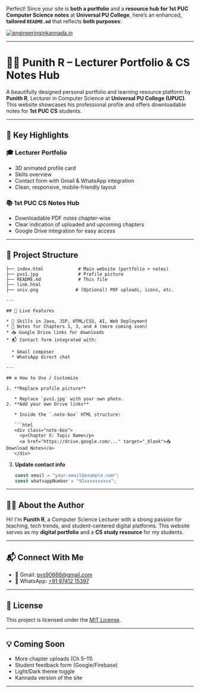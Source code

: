 Perfect! Since your site is **both a portfolio** and a **resource hub for 1st PUC Computer Science notes** at **Universal PU College**, here’s an enhanced, **tailored `README.md`** that reflects **both purposes**:

[![engineeringinkannada.in](https://img.shields.io/badge/Visit-Punith%20R.in-blue?style=for-the-badge&logo=google-chrome)](https://punithpvr.github.io/Notes)

---

# 👨‍🏫 Punith R – Lecturer Portfolio & CS Notes Hub

A beautifully designed personal portfolio and learning resource platform by **Punith R**, Lecturer in Computer Science at **Universal PU College (UPUC)**. This website showcases his professional profile and offers downloadable notes for **1st PUC CS** students.


---

## 🌟 Key Highlights

### 🎓 Lecturer Portfolio
- 3D animated profile card
- Skills overview
- Contact form with Gmail & WhatsApp integration
- Clean, responsive, mobile-friendly layout

### 📚 1st PUC CS Notes Hub
- Downloadable PDF notes chapter-wise
- Clear indication of uploaded and upcoming chapters
- Google Drive integration for easy access

---

## 📁 Project Structure

```plaintext
├── index.html             # Main website (portfolio + notes)
├── pvs1.jpg               # Profile picture
├── README.md              # This file
├── link.html
├── univ.png              # (Optional) PDF uploads, icons, etc.

---

## 🧪 Live Features

* 🧠 Skills in Java, JSP, HTML/CSS, AI, Web Deployment
* 📖 Notes for Chapters 1, 3, and 4 (more coming soon)
* 📥 Google Drive links for downloads
* 📬 Contact form integrated with:

  * Gmail composer
  * WhatsApp direct chat

---

## ⚙️ How to Use / Customize

1. **Replace profile picture**

   * Replace `pvs1.jpg` with your own photo.
2. **Add your own Drive links**

   * Inside the `.note-box` HTML structure:

   ```html
   <div class="note-box">
     <p>Chapter X: Topic Name</p>
     <a href="https://drive.google.com/..." target="_blank">📥 Download Notes</a>
   </div>
   ```
3. **Update contact info**

   ```js
   const email = "your-email@example.com";
   const whatsappNumber = "91xxxxxxxxxx";
   ```

---
## 🙋‍♂️ About the Author

Hi! I'm **Punith R**, a Computer Science Lecturer with a strong passion for teaching, tech trends, and student-centered digital platforms. This website serves as my **digital portfolio** and a **CS study resource** for my students.

---

## 📬 Connect With Me

* 📧 Gmail: [pvs90666@gmail.com](mailto:pvs90666@gmail.com)
* 💬 WhatsApp: [+91 97412 15397](https://wa.me/919741215397)

---

## 📄 License

This project is licensed under the [MIT License](LICENSE).

---

## 💡 Coming Soon

* More chapter uploads (Ch 5–11)
* Student feedback form (Google/Firebase)
* Light/Dark theme toggle
* Kannada version of the site

---
